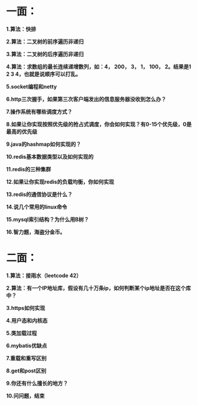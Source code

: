 # 一面： 



**1.算法：快排**  

**2.算法：二叉树的前序遍历非递归**  

**3.算法：二叉树的后序遍历非递归**  

 **4.算法：求数组的最长连续递增数列，如：4， 200， 3， 1， 100， 2。结果是1 2 3 4，也就是说顺序可以打乱。**  

 **5.socket编程和netty**  

 **6.http三次握手，如果第三次客户端发出的信息服务器没收到怎么办？**  

 **7.操作系统有哪些调度方式？**  

 **8.如果让你实现按照优先级的抢占式调度，你会如何实现？有0-15个优先级，0是最高的优先级**  

 **9.java的hashmap如何实现的？**  

 **10.redis基本数据类型以及如何实现的**  

 **11.redis的三种集群**  

 **12.如果让你实现redis的负载均衡，你如何实现**  

 **13.redis的通信协议是什么？**  

 **14.说几个常用的linux命令**  

 **15.mysql索引结构？为什么用B树？**  

 **16.智力题，海盗分金币。**  



 # 二面： 

**1.算法：接雨水（leetcode 42）**  

**2.算法：有一个IP地址库，假设有几十万条ip，如何判断某个ip地址是否在这个库中？**  

**3.https如何实现**

**4.用户态和内核态**  

**5.类加载过程**  

**6.mybatis优缺点**  

**7.重载和重写区别**  

**8.get和post区别**  

**9.你还有什么擅长的地方？**  

**10.问问题，结束**